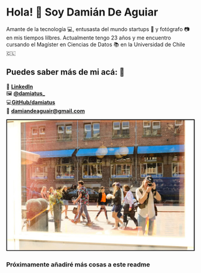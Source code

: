 # Hola! 👋 Soy Damián De Aguiar

Amante de la tecnología :computer:, entusasta del mundo startups :rocket: y fotógrafo :camera: en mis tiempos lilbres. Actualmente tengo 23 años y me encuentro cursando el Magíster en Ciencias de Datos 📚 en la Universidad de Chile 🇨🇱


## Puedes saber más de mi acá: :link: 
💼 **[LinkedIn](https://www.linkedin.com/in/dami%C3%A1n-de-aguiar/)**  
🖼️ **[@damiatus_](https://www.instagram.com/damiatus_)**  
:computer:**[GitHub/damiatus](https://www.github.com/damiatus)**  
:email: **[damiandeaguair@gmail.com](mailto:damiandeaguiar@gmail.com)**   

![Picture of myself](https://github.com/damiatus/damiatus/blob/main/myPicture.jpg)


### Próximamente añadiré más cosas a este readme
